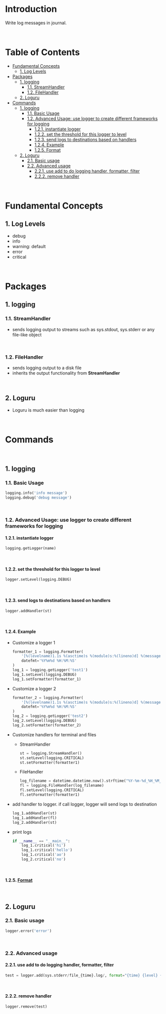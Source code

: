 <!-- omit in toc -->
# Introduction
Write log messages in journal.

<br />

<!-- omit in toc -->
# Table of Contents
- [Fundamental Concepts](#fundamental-concepts)
  - [1. Log Levels](#1-log-levels)
- [Packages](#packages)
  - [1. logging](#1-logging)
    - [1.1. StreamHandler](#11-streamhandler)
    - [1.2. FileHandler](#12-filehandler)
  - [2. Loguru](#2-loguru)
- [Commands](#commands)
  - [1. logging](#1-logging-1)
    - [1.1. Basic Usage](#11-basic-usage)
    - [1.2. Advanced Usage: use logger to create different frameworks for logging](#12-advanced-usage-use-logger-to-create-different-frameworks-for-logging)
      - [1.2.1. instantiate logger](#121-instantiate-logger)
      - [1.2.2. set the threshold for this logger to level](#122-set-the-threshold-for-this-logger-to-level)
      - [1.2.3. send logs to destinations based on handlers](#123-send-logs-to-destinations-based-on-handlers)
      - [1.2.4. Example](#124-example)
      - [1.2.5. Format](#125-format)
  - [2. Loguru](#2-loguru-1)
    - [2.1. Basic usage](#21-basic-usage)
    - [2.2. Advanced usage](#22-advanced-usage)
      - [2.2.1. use add to do logging handler, formatter, filter](#221-use-add-to-do-logging-handler-formatter-filter)
      - [2.2.2. remove handler](#222-remove-handler)

<br />

# Fundamental Concepts

## 1. Log Levels
* debug
* info
* warning: default
* error
* critical

<br />

# Packages

## 1. logging

### 1.1. StreamHandler
* sends logging output to streams such as sys.stdout, sys.stderr or any file-like object

<br />

### 1.2. FileHandler
* sends logging output to a disk file
* inherits the output functionality from **StreamHandler**

<br />

## 2. Loguru
* Loguru is much easier than logging

<br />

# Commands

<br />

## 1. logging

### 1.1. Basic Usage

  ```python
  logging.info('info message')
  logging.debug('debug message')

  ```

<br />

### 1.2. Advanced Usage: use logger to create different frameworks for logging

#### 1.2.1. instantiate logger

  ```python
  logging.getLogger(name) 
  ```

<br />

#### 1.2.2. set the threshold for this logger to level

  ```python
  logger.setLevel(logging.DEBUG)
  ```

<br />

#### 1.2.3. send logs to destinations based on handlers

  ```python
  logger.addHandler(st)
  ```

<br />

#### 1.2.4. Example
* Customize a logger 1

  ```python
  formatter_1 = logging.Formatter(
      '[%(levelname)1.1s %(asctime)s %(module)s:%(lineno)d] %(message)s',
      datefmt='%Y%m%d %H:%M:%S'
  )
  log_1 = logging.getLogger('test1')
  log_1.setLevel(logging.DEBUG)
  log_1.setFormatter(formatter_1)
  ```

* Customize a logger 2

  ```python
  formatter_2 = logging.Formatter(
      '[%(levelname)1.1s %(asctime)s %(module)s:%(lineno)d] %(message)s',
      datefmt='%Y%m%d %H:%M:%S'
  )
  log_2 = logging.getLogger('test2')
  log_2.setLevel(logging.DEBUG)
  log_2.setFormatter(formatter_2)
  ```

* Customize handlers for terminal and files

  * StreamHandler

    ```python
    st = logging.StreamHandler()
    st.setLevel(logging.CRITICAL)
    st.setFormatter(formatter1)
    ```

  * FileHandler

    ```python
    log_filename = datetime.datetime.now().strftime("%Y-%m-%d_%H_%M_%S.log")
    fl = logging.FileHandler(log_filename)
    fl.setLevel(logging.CRITICAL)
    fl.setFormatter(formatter1)
    ```

* add handler to logger. if call logger, logger will send logs to destination

  ```python
  log_1.addHandler(st)
  log_1.addHandler(fl)
  log_2.addHandler(st)
  ```
    
* print logs 

  ```python
  if __name__ == "__main__":
      log_1.critical('hi')
      log_1.critical('hello')
      log_1.critical('ao')
      log_2.critical('no')
  ```

<br />

#### 1.2.5. [Format](https://docs.python.org/zh-tw/3/library/logging.html#logrecord-attributes)

<br />

## 2. Loguru

### 2.1. Basic usage

  ```python
  logger.error('error')
  ```

<br />

### 2.2. Advanced usage

#### 2.2.1. use add to do logging handler, formatter, filter

  ```python
  test = logger.add(sys.stderr/file_{time}.log/, format="{time} {level} {message}", filter="my_module", level="INFO")
  ```

<br />

#### 2.2.2. remove handler

  ```python
  logger.remove(test)
  ```



    
